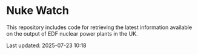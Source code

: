 # Nuke Watch

This repository includes code for retrieving the latest information available on the output of EDF nuclear power plants in the UK.

Last updated: 2025-07-23 10:18